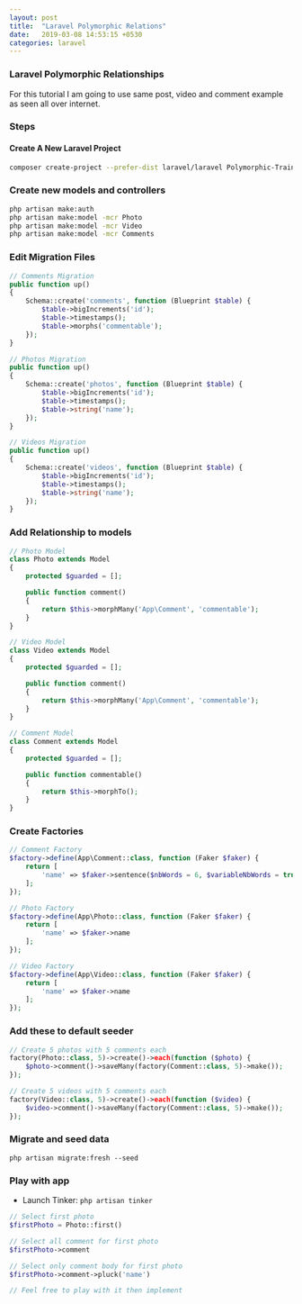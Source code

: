 ```yaml
---
layout: post
title:  "Laravel Polymorphic Relations"
date:   2019-03-08 14:53:15 +0530
categories: laravel
---
```


### Laravel Polymorphic Relationships

For this tutorial I am going to use same post, video and comment example as seen all over internet.

### Steps
#### Create A New Laravel Project
```bash
composer create-project --prefer-dist laravel/laravel Polymorphic-Training
```

### Create new models and controllers
```bash
php artisan make:auth
php artisan make:model -mcr Photo
php artisan make:model -mcr Video
php artisan make:model -mcr Comments
```

### Edit Migration Files
```php
// Comments Migration
public function up()
{
    Schema::create('comments', function (Blueprint $table) {
        $table->bigIncrements('id');
        $table->timestamps();
        $table->morphs('commentable');
    });
}

// Photos Migration
public function up()
{
    Schema::create('photos', function (Blueprint $table) {
        $table->bigIncrements('id');
        $table->timestamps();
        $table->string('name');
    });
}

// Videos Migration
public function up()
{
    Schema::create('videos', function (Blueprint $table) {
        $table->bigIncrements('id');
        $table->timestamps();
        $table->string('name');
    });
}
```

### Add Relationship to models
```php
// Photo Model
class Photo extends Model
{
    protected $guarded = [];

    public function comment()
    {
        return $this->morphMany('App\Comment', 'commentable');
    }
}

// Video Model
class Video extends Model
{
    protected $guarded = [];

    public function comment()
    {
        return $this->morphMany('App\Comment', 'commentable');
    }
}

// Comment Model
class Comment extends Model
{
    protected $guarded = [];

    public function commentable()
    {
        return $this->morphTo();
    }
}
```


### Create Factories
```php
// Comment Factory
$factory->define(App\Comment::class, function (Faker $faker) {
    return [
        'name' => $faker->sentence($nbWords = 6, $variableNbWords = true),
    ];
});

// Photo Factory
$factory->define(App\Photo::class, function (Faker $faker) {
    return [
        'name' => $faker->name
    ];
});

// Video Factory
$factory->define(App\Video::class, function (Faker $faker) {
    return [
        'name' => $faker->name
    ];
});
```


### Add these to default seeder
```php
// Create 5 photos with 5 comments each
factory(Photo::class, 5)->create()->each(function ($photo) {
    $photo->comment()->saveMany(factory(Comment::class, 5)->make());
});

// Create 5 videos with 5 comments each
factory(Video::class, 5)->create()->each(function ($video) {
    $video->comment()->saveMany(factory(Comment::class, 5)->make());
});
```

### Migrate and seed data

```
php artisan migrate:fresh --seed
```

### Play with app

- Launch Tinker: `php artisan tinker`


```php
// Select first photo
$firstPhoto = Photo::first()

// Select all comment for first photo
$firstPhoto->comment

// Select only comment body for first photo
$firstPhoto->comment->pluck('name')

// Feel free to play with it then implement

```
